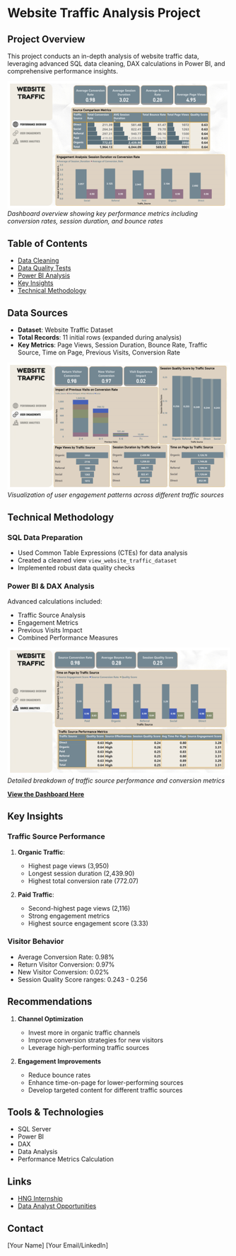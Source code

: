 # Website Traffic Analysis Project

## Project Overview
This project conducts an in-depth analysis of website traffic data, leveraging advanced SQL data cleaning, DAX calculations in Power BI, and comprehensive performance insights.

![Performance Overview](1_Performance_Overview.jpg)
*Dashboard overview showing key performance metrics including conversion rates, session duration, and bounce rates*

## Table of Contents
- [Data Cleaning](#data-cleaning)
- [Data Quality Tests](#data-quality-tests)
- [Power BI Analysis](#view-the-dashboard-here)
- [Key Insights](#key-insights)
- [Technical Methodology](#technical-methodology)

## Data Sources
- **Dataset**: Website Traffic Dataset
- **Total Records**: 11 initial rows (expanded during analysis)
- **Key Metrics**: Page Views, Session Duration, Bounce Rate, Traffic Source, Time on Page, Previous Visits, Conversion Rate

![User Engagements](2_User_Engagements.jpg)
*Visualization of user engagement patterns across different traffic sources*

## Technical Methodology

### SQL Data Preparation
- Used Common Table Expressions (CTEs) for data analysis
- Created a cleaned view `view_website_traffic_dataset`
- Implemented robust data quality checks

### Power BI & DAX Analysis
Advanced calculations included:
- Traffic Source Analysis
- Engagement Metrics
- Previous Visits Impact
- Combined Performance Measures

![Source Analytics](3_Source_Analytics.jpg)
*Detailed breakdown of traffic source performance and conversion metrics*

**[View the Dashboard Here](https://link-to-your-powerbi-dashboard.com)**

## Key Insights

### Traffic Source Performance
1. **Organic Traffic**: 
   - Highest page views (3,950)
   - Longest session duration (2,439.90)
   - Highest total conversion rate (772.07)

2. **Paid Traffic**:
   - Second-highest page views (2,116)
   - Strong engagement metrics
   - Highest source engagement score (3.33)

### Visitor Behavior
- Average Conversion Rate: 0.98%
- Return Visitor Conversion: 0.97%
- New Visitor Conversion: 0.02%
- Session Quality Score ranges: 0.243 - 0.256

## Recommendations
1. **Channel Optimization**
   - Invest more in organic traffic channels
   - Improve conversion strategies for new visitors
   - Leverage high-performing traffic sources

2. **Engagement Improvements**
   - Reduce bounce rates
   - Enhance time-on-page for lower-performing sources
   - Develop targeted content for different traffic sources

## Tools & Technologies
- SQL Server
- Power BI
- DAX
- Data Analysis
- Performance Metrics Calculation

## Links
- [HNG Internship](https://hng.tech/internship)
- [Data Analyst Opportunities](https://hng.tech/hire/data-analysts)

## Contact
[Your Name]
[Your Email/LinkedIn]
